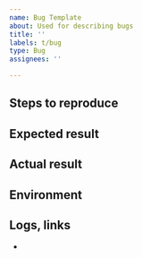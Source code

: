 ```yaml
---
name: Bug Template
about: Used for describing bugs
title: ''
labels: t/bug
type: Bug
assignees: ''

---
```


## Steps to reproduce


## Expected result


## Actual result


## Environment


## Logs, links
- 
